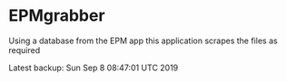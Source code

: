 # EPMgrabber
Using a database from the EPM app this application scrapes the files as required


Latest backup: Sun Sep 8 08:47:01 UTC 2019
